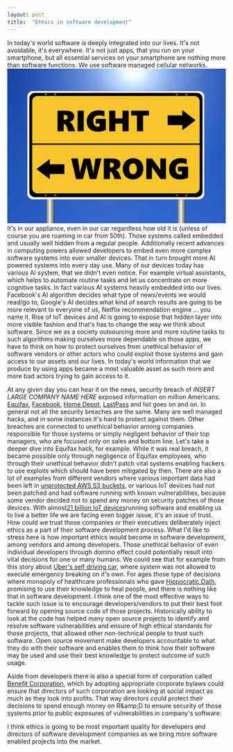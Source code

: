 ```yaml
---
layout: post 
title:  "Ethics in software development"
---
```

In today's world software is deeply integrated into our lives. It's 
not avoidable, it's everywhere. It's not just apps, that you run on your
 smartphone, but all essential services on your smartphone are nothing 
more than software functions. We use software managed cellular networks.
![Ethics Image](/assets/ethics-2991600_1280.jpg)
 It's in our appliance, even in our car regardless how old it is (unless
 of course you are roaming in car from 50th). Those systems called 
embedded and usually well hidden from a regular people.<!--more--> Additionally 
recent advances in computing powers allowed developers to embed even 
more complex software systems into ever smaller devices. That in turn 
brought more AI powered systems into every day use. Many of our devices 
today has various AI system, that we didn't even notice. For example 
virtual assistants, which helps to automate routine tasks and let us 
concentrate on more cognitive tasks. In fact various AI systems heavily 
embedded into our lives. Facebook's AI algorithm decides what type of 
news/events we would read/go to, Google's AI decides what kind of search
 results are going to be more relevant to everyone of us, Netflix 
recommendation engine ... you name it. Rise of IoT devices and AI is 
going to expose that hidden layer into more visible fashion and that's 
has to change the way we think about software. Since we as a society 
outsourcing more and more routine tasks to such algorithms making 
ourselves more dependable on those apps, we have to think on how to 
protect ourselves from unethical behavior of software vendors or other 
actors who could exploit those systems and gain access to our assets and
 our lives. In today's world information that we produce by using apps 
became a most valuable asset as such more and more bad actors trying to 
gain access to it.

At any given day you can hear it on the news, security breach of <i>INSERT LARGE COMPANY NAME HERE</i> exposed information on million Americans. <a href="https://www.consumer.ftc.gov/blog/2017/09/equifax-data-breach-what-do">Equifax</a>, <a href="https://www.consumer.ftc.gov/blog/2018/10/facebook-breach-what-do-next">Facebook</a>, <a href="https://www.wsj.com/articles/home-depot-breach-bigger-than-targets-1411073571">Home Depot</a>, <a href="https://blog.lastpass.com/2015/06/lastpass-security-notice.html/">LastPass</a>
 and list goes on and on. In general not all the security breaches are 
the same. Many are well managed hacks, and in some instances it's hard 
to protect against them. Other breaches are connected to unethical 
behavior among companies responsible for those systems or simply 
negligent behavior of their top managers, who are focused only on sales 
and bottom line. Let's take a deeper dive into Equifax hack, for 
example. While it was real breach, it became possible only through 
negligence of Equifax employees, who through their unethical behavior 
didn't patch vital systems enabling hackers to use exploits which should
 have been mitigated by then. There are also a lot of examples from 
different vendors where various important data had been left in <a href="https://arstechnica.com/information-technology/2017/05/defense-contractor-stored-intelligence-data-in-amazon-cloud-unprotected/">unprotected AWS S3 buckets</a>,
 or various IoT devices had not been patched and had software running 
with known vulnerabilities, because some vendor decided not to spend any
 money on security patches of those devices. With almost<a href="https://www.zdnet.com/article/iot-devices-will-outnumber-the-worlds-population-this-year-for-the-first-time/">21 billion IoT devices</a>running
 software and enabling us to live a better life we are facing even 
bigger issue, it's an issue of trust. How could we trust those companies
 or their executives deliberately inject ethics as a part of their 
software development process. What I'd like to stress here is how 
important ethics would become in software development, among vendors and
 among developers. Those unethical behavior of even individual 
developers through domino effect could potentially result into vital 
decisions for one or many humans. We could see that for example from 
this story about <a href="https://www.wired.com/story/uber-self-driving-crash-arizona-ntsb-report/">Uber's self driving car</a>,
 where system was not allowed to execute emergency breaking on it's own.
 For ages those type of decisions where monopoly of healthcare 
professionals who gave <a href="https://en.wikipedia.org/wiki/Hippocratic_Oath">Hippocratic Oath</a>, promising to use their knowledge to heal people, and there is nothing like that in software development.
I think one of the most effective ways to tackle such issue is to 
encourage developers/vendors to put their best foot forward by opening 
source code of those projects. Historically ability to look at the code 
has helped many open source projects to identify and resolve software 
vulnerabilities and ensure of high ethical standards for those projects,
 that allowed other non-technical people to trust such software. Open 
source movement make developers accountable to what they do with their 
software and enables them to think how their software may be used and 
use their best knowledge to protect outcome of such usage.

Aside from developers there is also a special form of corporation called <a href="https://en.wikipedia.org/wiki/Benefit_corporation">Benefit Corporation</a>,
 which by adopting appropriate corporate bylaws could ensure that 
directors of such corporation are looking at social impact as much as 
they look into profits. That way directors could protect their decisions
 to spend enough money on R&amp;amp;D to ensure security of those 
systems prior to public exposures of vulnerabilities in company's 
software.

I think ethics is going to be most important 
quality for developers and directors of software development companies 
as we bring more software enabled projects into the market.
